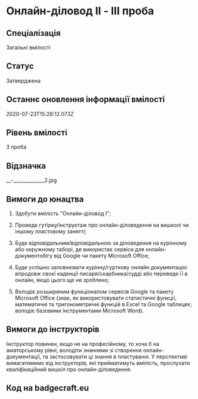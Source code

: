 # Онлайн-діловод II - ІІІ проба

## Спеціалізація

Загальні вмілості

## Статус

Затверджена

## Останнє оновлення інформації вмілості

2020-07-23T15:28:12.073Z

## Рівень вмілості

3 проба

## Відзначка

__-_____________2.jpg

## Вимоги до юнацтва

<ol><li><p>Здобути вмілість "Онлайн-діловод I";</p></li><li><p>Проведе гутірку/інструктаж про онлайн-діловедення на вишколі чи іншому пластовому занятті;</p></li><li><p>Буде відповідальним/відповідальною за діловедення на курінному або окружному таборі, де використає сервіси для онлайн-документобігу від Google чи пакету Microsoft Office;</p></li><li><p>Буде успішно заповнювати курінну/гурткову онлайн документацію впродовж своєї каденції писаря/скарбника/судді або переведе її в онлайн, якщо цього ще не зроблено;</p></li><li><p>Володіє розширеним функціоналом сервісів Google та пакету Microsoft Office (знає, як використовувати статистичні функції, математичні та тригонометричні функцій в Excel та Google таблицях; володіє базовими інструментами Microsoft Word).</p></li></ol>

## Вимоги до інструкторів

Інструктор повинен, якщо не на професійному, то хоча б на аматорському рівні, володіти знаннями зі створення онлайн-документації, та застосовувати ці знання в пластуванні. У перспективі вимагатимемо від інструкторів, які прийматимуть вмілість, прослухати кваліфікаційний вишкіл про онлайн-діловедення.

## Код на badgecraft.eu

